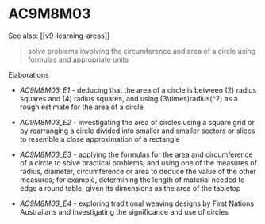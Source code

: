 
# AC9M8M03 

See also: [[v9-learning-areas]]

> solve problems involving the circumference and area of a circle using formulas and appropriate units

Elaborations


- _AC9M8M03_E1_ - deducing that the area of a circle is between \(2\) radius squares and \(4\) radius squares, and using \(3\times\)radius\(^2\) as a rough estimate for the area of a circle

- _AC9M8M03_E2_ - investigating the area of circles using a square grid or by rearranging a circle divided into smaller and smaller sectors or slices to resemble a close approximation of a rectangle

- _AC9M8M03_E3_ - applying the formulas for the area and circumference of a circle to solve practical problems, and using one of the measures of radius, diameter, circumference or area to deduce the value of the other measures; for example, determining the length of material needed to edge a round table, given its dimensions as the area of the tabletop

- _AC9M8M03_E4_ - exploring traditional weaving designs by First Nations Australians and investigating the significance and use of circles
